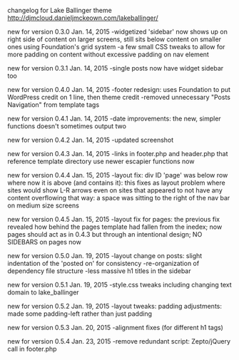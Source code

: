 changelog for Lake Ballinger theme http://djmcloud.danieljmckeown.com/lakeballinger/

new for version 0.3.0
Jan. 14, 2015
-widgetized 'sidebar' now shows up on right side of content on larger screens,
	still sits below content on smaller ones using Foundation's grid system
-a few small CSS tweaks to allow for more padding on content without excessive
	padding on nav element

new for version 0.3.1
Jan. 14, 2015
-single posts now have widget sidebar too

new for version 0.4.0
Jan. 14, 2015
-footer redesign: uses Foundation to put WordPress credit on 1 line, then theme credit
-removed unnecessary "Posts Navigation" from template tags

new for version 0.4.1
Jan. 14, 2015
-date improvements: the new, simpler functions doesn't sometimes output two

new for version 0.4.2
Jan. 14, 2015
-updated screenshot

new for version 0.4.3
Jan. 14, 2015
-links in footer.php and header.php that reference template directory use newer escapier functions now

new for version 0.4.4
Jan. 15, 2015
-layout fix: div ID 'page' was below row where now it is above (and contains it):
	this fixes as layout problem where sites would show L-R arrows even on sites
	that appeared to not have any content overflowing that way: a space was sitting
	to the right of the nav bar on medium size screens

new for version 0.4.5
Jan. 15, 2015
-layout fix for pages: the previous fix revealed how behind the pages template had fallen from the inedex;
	now pages should act as in 0.4.3 but through an intentional design;
	NO SIDEBARS on pages now

new for version 0.5.0
Jan. 19, 2015
-layout change on posts: slight indentation of the 'posted on' for consistency
-re-organization of dependency file structure
-less massive h1 titles in the sidebar

new for version 0.5.1
Jan. 19, 2015
-style.css tweaks including changing text domain to lake_ballinger

new for version 0.5.2
Jan. 19, 2015
-layout tweaks: padding adjustments: made some padding-left rather than just padding

new for version 0.5.3
Jan. 20, 2015
-alignment fixes (for different h1 tags)

new for version 0.5.4
Jan. 23, 2015
-remove redundant script: Zepto/jQuery call in footer.php

